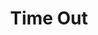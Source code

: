 ---
title: "Time Out"
draft: false
slug: "time-out"
weight: "3"
mainpage: true
related: true

block_project: {
	bgcolor: "#5028C7",
	fontcolor: "#fff",
	work: [ 
		{class: "col-12 col-md-10", src: "img/illustration_time-out-01.jpg"}
	]
}

---